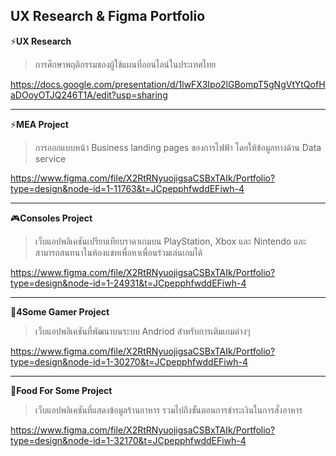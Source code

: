 
## UX Research & Figma Portfolio
 ⚡**UX Research**

> การศึกษาพฤติกรรมของผู้ใช้แผนที่ออนไลน์ในประเทศไทย

https://docs.google.com/presentation/d/1lwFX3Ipo2lGBompT5gNgVtYtQofHaDOoyOTJQ246T1A/edit?usp=sharing
<hr>

 ⚡**MEA Project**

> การออกแบบหน้า Business landing pages ของการไฟฟ้า โดยให้ข้อมูลทางด้าน Data service

https://www.figma.com/file/X2RtRNyuojigsaCSBxTAIk/Portfolio?type=design&node-id=1-11763&t=JCpepphfwddEFiwh-4
<hr>

🎮**Consoles Project**

> เว็บแอปพลิเคชันเปรียบเทียบราคาเกมบน PlayStation, Xbox และ Nintendo และสามารถสนทนาในห้องแชทเพื่อหาเพื่อนร่วมเล่นเกมได้

https://www.figma.com/file/X2RtRNyuojigsaCSBxTAIk/Portfolio?type=design&node-id=1-24931&t=JCpepphfwddEFiwh-4

<hr>

💸**4Some Gamer Project**

> เว็บแอปพลิเคชันที่พัฒนาบนระบบ Andriod สำหรับการเติมเกมต่างๆ

https://www.figma.com/file/X2RtRNyuojigsaCSBxTAIk/Portfolio?type=design&node-id=1-30270&t=JCpepphfwddEFiwh-4
<hr>

🍱**Food For Some Project**

> เว็บแอปพลิเคชันที่แสดงข้อมูลร้านอาหาร รวมไปถึงขั้นตอนการชำระเงินในการสั่งอาหาร

https://www.figma.com/file/X2RtRNyuojigsaCSBxTAIk/Portfolio?type=design&node-id=1-32170&t=JCpepphfwddEFiwh-4

